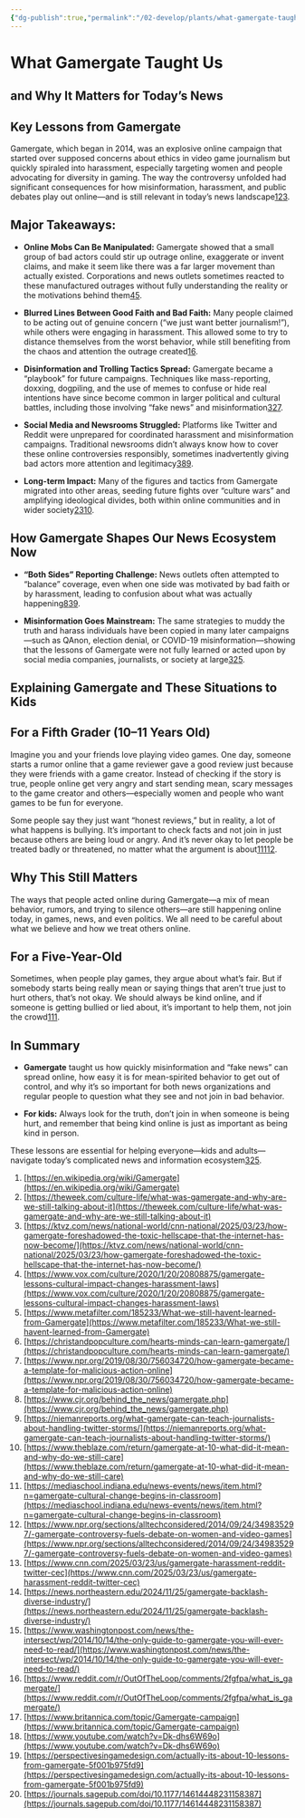 ```yaml
---
{"dg-publish":true,"permalink":"/02-develop/plants/what-gamergate-taught-us/","title":"What Gamergate Taught Us","tags":["GamerGate"],"created":"2025-07-19","updated":"2025-07-19"}
---
```



# What Gamergate Taught Us
## and Why It Matters for Today’s News

## Key Lessons from Gamergate

Gamergate, which began in 2014, was an explosive online campaign that started over supposed concerns about ethics in video game journalism but quickly spiraled into harassment, especially targeting women and people advocating for diversity in gaming. The way the controversy unfolded had significant consequences for how misinformation, harassment, and public debates play out online—and is still relevant in today’s news landscape[1](https://en.wikipedia.org/wiki/Gamergate)[2](https://theweek.com/culture-life/what-was-gamergate-and-why-are-we-still-talking-about-it)[3](https://ktvz.com/news/national-world/cnn-national/2025/03/23/how-gamergate-foreshadowed-the-toxic-hellscape-that-the-internet-has-now-become/).

## Major Takeaways:

- **Online Mobs Can Be Manipulated:** Gamergate showed that a small group of bad actors could stir up outrage online, exaggerate or invent claims, and make it seem like there was a far larger movement than actually existed. Corporations and news outlets sometimes reacted to these manufactured outrages without fully understanding the reality or the motivations behind them[4](https://www.vox.com/culture/2020/1/20/20808875/gamergate-lessons-cultural-impact-changes-harassment-laws)[5](https://www.metafilter.com/185233/What-we-still-havent-learned-from-Gamergate).
    
- **Blurred Lines Between Good Faith and Bad Faith:** Many people claimed to be acting out of genuine concern (“we just want better journalism!”), while others were engaging in harassment. This allowed some to try to distance themselves from the worst behavior, while still benefiting from the chaos and attention the outrage created[1](https://en.wikipedia.org/wiki/Gamergate)[6](https://christandpopculture.com/hearts-minds-can-learn-gamergate/).
    
- **Disinformation and Trolling Tactics Spread:** Gamergate became a “playbook” for future campaigns. Techniques like mass-reporting, doxxing, dogpiling, and the use of memes to confuse or hide real intentions have since become common in larger political and cultural battles, including those involving “fake news” and misinformation[3](https://ktvz.com/news/national-world/cnn-national/2025/03/23/how-gamergate-foreshadowed-the-toxic-hellscape-that-the-internet-has-now-become/)[2](https://theweek.com/culture-life/what-was-gamergate-and-why-are-we-still-talking-about-it)[7](https://www.npr.org/2019/08/30/756034720/how-gamergate-became-a-template-for-malicious-action-online).
    
- **Social Media and Newsrooms Struggled:** Platforms like Twitter and Reddit were unprepared for coordinated harassment and misinformation campaigns. Traditional newsrooms didn’t always know how to cover these online controversies responsibly, sometimes inadvertently giving bad actors more attention and legitimacy[3](https://ktvz.com/news/national-world/cnn-national/2025/03/23/how-gamergate-foreshadowed-the-toxic-hellscape-that-the-internet-has-now-become/)[8](https://www.cjr.org/behind_the_news/gamergate.php)[9](https://niemanreports.org/what-gamergate-can-teach-journalists-about-handling-twitter-storms/).
    
- **Long-term Impact:** Many of the figures and tactics from Gamergate migrated into other areas, seeding future fights over “culture wars” and amplifying ideological divides, both within online communities and in wider society[2](https://theweek.com/culture-life/what-was-gamergate-and-why-are-we-still-talking-about-it)[3](https://ktvz.com/news/national-world/cnn-national/2025/03/23/how-gamergate-foreshadowed-the-toxic-hellscape-that-the-internet-has-now-become/)[10](https://www.theblaze.com/return/gamergate-at-10-what-did-it-mean-and-why-do-we-still-care).
    

## How Gamergate Shapes Our News Ecosystem Now

- **“Both Sides” Reporting Challenge:** News outlets often attempted to “balance” coverage, even when one side was motivated by bad faith or by harassment, leading to confusion about what was actually happening[8](https://www.cjr.org/behind_the_news/gamergate.php)[3](https://ktvz.com/news/national-world/cnn-national/2025/03/23/how-gamergate-foreshadowed-the-toxic-hellscape-that-the-internet-has-now-become/)[9](https://niemanreports.org/what-gamergate-can-teach-journalists-about-handling-twitter-storms/).
    
- **Misinformation Goes Mainstream:** The same strategies to muddy the truth and harass individuals have been copied in many later campaigns—such as QAnon, election denial, or COVID-19 misinformation—showing that the lessons of Gamergate were not fully learned or acted upon by social media companies, journalists, or society at large[3](https://ktvz.com/news/national-world/cnn-national/2025/03/23/how-gamergate-foreshadowed-the-toxic-hellscape-that-the-internet-has-now-become/)[2](https://theweek.com/culture-life/what-was-gamergate-and-why-are-we-still-talking-about-it)[5](https://www.metafilter.com/185233/What-we-still-havent-learned-from-Gamergate).
    

## Explaining Gamergate and These Situations to Kids

## For a Fifth Grader (10–11 Years Old)

Imagine you and your friends love playing video games. One day, someone starts a rumor online that a game reviewer gave a good review just because they were friends with a game creator. Instead of checking if the story is true, people online get very angry and start sending mean, scary messages to the game creator and others—especially women and people who want games to be fun for everyone.

Some people say they just want “honest reviews,” but in reality, a lot of what happens is bullying. It’s important to check facts and not join in just because others are being loud or angry. And it’s never okay to let people be treated badly or threatened, no matter what the argument is about[1](https://en.wikipedia.org/wiki/Gamergate)[11](https://mediaschool.indiana.edu/news-events/news/item.html?n=gamergate-cultural-change-begins-in-classroom)[12](https://www.npr.org/sections/alltechconsidered/2014/09/24/349835297/-gamergate-controversy-fuels-debate-on-women-and-video-games).

## Why This Still Matters

The ways that people acted online during Gamergate—a mix of mean behavior, rumors, and trying to silence others—are still happening online today, in games, news, and even politics. We all need to be careful about what we believe and how we treat others online.

## For a Five-Year-Old

Sometimes, when people play games, they argue about what’s fair. But if somebody starts being really mean or saying things that aren’t true just to hurt others, that’s not okay. We should always be kind online, and if someone is getting bullied or lied about, it’s important to help them, not join the crowd[1](https://en.wikipedia.org/wiki/Gamergate)[11](https://mediaschool.indiana.edu/news-events/news/item.html?n=gamergate-cultural-change-begins-in-classroom).

## In Summary

- **Gamergate** taught us how quickly misinformation and “fake news” can spread online, how easy it is for mean-spirited behavior to get out of control, and why it’s so important for both news organizations and regular people to question what they see and not join in bad behavior.
    
- **For kids:** Always look for the truth, don’t join in when someone is being hurt, and remember that being kind online is just as important as being kind in person.
    

These lessons are essential for helping everyone—kids and adults—navigate today’s complicated news and information ecosystem[3](https://ktvz.com/news/national-world/cnn-national/2025/03/23/how-gamergate-foreshadowed-the-toxic-hellscape-that-the-internet-has-now-become/)[2](https://theweek.com/culture-life/what-was-gamergate-and-why-are-we-still-talking-about-it)[5](https://www.metafilter.com/185233/What-we-still-havent-learned-from-Gamergate).

1. [https://en.wikipedia.org/wiki/Gamergate](https://en.wikipedia.org/wiki/Gamergate)
2. [https://theweek.com/culture-life/what-was-gamergate-and-why-are-we-still-talking-about-it](https://theweek.com/culture-life/what-was-gamergate-and-why-are-we-still-talking-about-it)
3. [https://ktvz.com/news/national-world/cnn-national/2025/03/23/how-gamergate-foreshadowed-the-toxic-hellscape-that-the-internet-has-now-become/](https://ktvz.com/news/national-world/cnn-national/2025/03/23/how-gamergate-foreshadowed-the-toxic-hellscape-that-the-internet-has-now-become/)
4. [https://www.vox.com/culture/2020/1/20/20808875/gamergate-lessons-cultural-impact-changes-harassment-laws](https://www.vox.com/culture/2020/1/20/20808875/gamergate-lessons-cultural-impact-changes-harassment-laws)
5. [https://www.metafilter.com/185233/What-we-still-havent-learned-from-Gamergate](https://www.metafilter.com/185233/What-we-still-havent-learned-from-Gamergate)
6. [https://christandpopculture.com/hearts-minds-can-learn-gamergate/](https://christandpopculture.com/hearts-minds-can-learn-gamergate/)
7. [https://www.npr.org/2019/08/30/756034720/how-gamergate-became-a-template-for-malicious-action-online](https://www.npr.org/2019/08/30/756034720/how-gamergate-became-a-template-for-malicious-action-online)
8. [https://www.cjr.org/behind_the_news/gamergate.php](https://www.cjr.org/behind_the_news/gamergate.php)
9. [https://niemanreports.org/what-gamergate-can-teach-journalists-about-handling-twitter-storms/](https://niemanreports.org/what-gamergate-can-teach-journalists-about-handling-twitter-storms/)
10. [https://www.theblaze.com/return/gamergate-at-10-what-did-it-mean-and-why-do-we-still-care](https://www.theblaze.com/return/gamergate-at-10-what-did-it-mean-and-why-do-we-still-care)
11. [https://mediaschool.indiana.edu/news-events/news/item.html?n=gamergate-cultural-change-begins-in-classroom](https://mediaschool.indiana.edu/news-events/news/item.html?n=gamergate-cultural-change-begins-in-classroom)
12. [https://www.npr.org/sections/alltechconsidered/2014/09/24/349835297/-gamergate-controversy-fuels-debate-on-women-and-video-games](https://www.npr.org/sections/alltechconsidered/2014/09/24/349835297/-gamergate-controversy-fuels-debate-on-women-and-video-games)
13. [https://www.cnn.com/2025/03/23/us/gamergate-harassment-reddit-twitter-cec](https://www.cnn.com/2025/03/23/us/gamergate-harassment-reddit-twitter-cec)
14. [https://news.northeastern.edu/2024/11/25/gamergate-backlash-diverse-industry/](https://news.northeastern.edu/2024/11/25/gamergate-backlash-diverse-industry/)
15. [https://www.washingtonpost.com/news/the-intersect/wp/2014/10/14/the-only-guide-to-gamergate-you-will-ever-need-to-read/](https://www.washingtonpost.com/news/the-intersect/wp/2014/10/14/the-only-guide-to-gamergate-you-will-ever-need-to-read/)
16. [https://www.reddit.com/r/OutOfTheLoop/comments/2fgfpa/what_is_gamergate/](https://www.reddit.com/r/OutOfTheLoop/comments/2fgfpa/what_is_gamergate/)
17. [https://www.britannica.com/topic/Gamergate-campaign](https://www.britannica.com/topic/Gamergate-campaign)
18. [https://www.youtube.com/watch?v=Dk-dhs6W69o](https://www.youtube.com/watch?v=Dk-dhs6W69o)
19. [https://perspectivesingamedesign.com/actually-its-about-10-lessons-from-gamergate-5f001b975fd9](https://perspectivesingamedesign.com/actually-its-about-10-lessons-from-gamergate-5f001b975fd9)
20. [https://journals.sagepub.com/doi/10.1177/14614448231158387](https://journals.sagepub.com/doi/10.1177/14614448231158387)